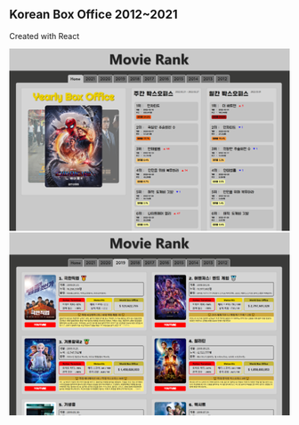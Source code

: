 ## Korean Box Office 2012~2021

Created with React

<img src=https://raw.githubusercontent.com/yhuj79/MovieRank-React/master/thumnail/1.PNG width=600>
<img src=https://raw.githubusercontent.com/yhuj79/MovieRank-React/master/thumnail/2.PNG width=600>
